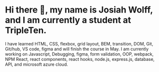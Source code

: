 <h1>Hi there 👋, my name is Josiah Wolff, and I am currently a student at TripleTen.</h1>

I have learned HTML, CSS, flexbox, grid layout, BEM, transition, DOM, Git, Git/hub, VS code, figma and will finish the course in May. I am currently working on Javascript, Debugging, figma, form validation, OOP, webpack, NPM React, react components, react hooks, node.js, express.js, database, API, and microsoft azure cloud. 



<!--
**josiah3311/josiah3311** is a ✨ _special_ ✨ repository because its `README.md` (this file) appears on your GitHub profile.

Here are some ideas to get you started:

- 🔭 I’m currently working on ...
- 🌱 I’m currently learning ...
- 👯 I’m looking to collaborate on ...
- 🤔 I’m looking for help with ...
- 💬 Ask me about ...
- 📫 How to reach me: ...
- 😄 Pronouns: ...
- ⚡ Fun fact: ...
-->
